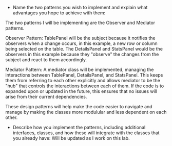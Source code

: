 - Name the two patterns you wish to implement and explain what advantages you hope to achieve with them:

The two patterns I will be implementing are the Observer and Mediator patterns.

Observer Pattern:
TablePanel will be the subject because it notifies the observers when a change occurs, in this example, a new row or column being selected on the table. The DetailsPanel and StatsPanel would be the observers in this example because they "observe" the changes from the subject and react to them accordingly.

Mediator Pattern:
A mediator class will be implemented, managing the interactions between TablePanel, DetailsPanel, and StatsPanel. This keeps them from referring to each other explicitly and allows mediator to be the "hub" that controls the interactions between each of them. If the code is to expanded upon or updated in the future, this ensures that no issues will arise from their current dependencies.


These design patterns will help make the code easier to navigate and manage by making the classes more modulular and less dependent on each other.


- Describe how you implement the patterns, including additional interfaces, classes, and how these will integrate with the classes that you already have:
Will be updated as I work on this lab. 
